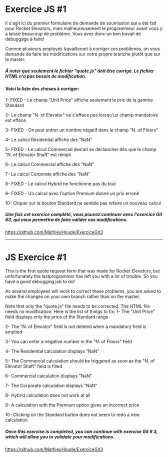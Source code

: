 # Exercice JS #1

Il s'agit ici du premier formulaire de demande de soumission qui a été fait pour Rocket Elevators, mais malheureusement le 
programmeur avant vous y a laissé beaucoup de problème. Vous avez donc un bon travail de débuggage à faire!

Comme plusieurs employés travailleront à corriger ces problèmes, on vous demande de faire les modifications sur votre propre branche plutôt que sur le master.

##### À noter que seulement le fichier "quote.js" doit être corrigé. Le fichier HTML n'a pas besoin de modification.

#### Voici la liste des choses à corriger:

1- FIXED - Le champ "Unit Price" affiche seulement le prix de la gamme Standard 

2- Le champ "N. of Elevator" ne s'efface pas lorsqu'un champ mandatoire est effacé

3- FIXED - On peut entrer un nombre négatif dans le champ "N. of Floors" 

4- Le calcul Résidential affiche des "NaN"

5- FIXED - Le calcul Commercial devrait se déclancher dès que le champ "N. of Elevator Shaft" est rempli 

6- Le calcul Commercial affiche des "NaN"

7- Le calcul Corporate affiche des "NaN"

8- FIXED - Le calcul Hybrid ne fonctionne pas du tout 

9- FIXED -  Un calcul avec l'option Premium donne un prix erroné

10- Cliquer sur le bouton Standard ne semble pas refaire un nouveau calcul

##### Une fois cet exercice complété, vous pouvez continuer avec l'exercice Git #3, qui vous permettra de faire valider vos modifications.
https://github.com/MathieuHoude/ExerciceGit3

------------------------------------------------------------------------------------------------------------------

# JS Exercice #1

This is the first quote request form that was made for Rocket Elevators, but unfortunately the lastprogrammer has left you with a lot of trouble. So you have a good debugging job to do!

As several employees will work to correct these problems, you are asked to make the changes on your own branch rather than on the master.

Note that only the "quote.js" file needs to be corrected. The HTML file needs no modification.
Here is the list of things to fix:
1- The "Unit Price" field displays only the price of the Standard range

2- The "N. of Elevator" field is not deleted when a mandatory field is emptied

3- You can enter a negative number in the "N. of Floors" field

4- The Residential calculation displays "NaN"

5- The Commercial calculation should be triggered as soon as the "N. of Elevator Shaft" field is filled

6- Commercial calculation displays "NaN"

7- The Corporate calculation displays "NaN"

8- Hybrid calculation does not work at all

9- A calculation with the Premium option gives an incorrect price

10- Clicking on the Standard button does not seem to redo a new calculation

##### Once this exercise is completed, you can continue with exercise Git # 3, which will allow you to validate your modifications.
https://github.com/MathieuHoude/ExerciceGit3


